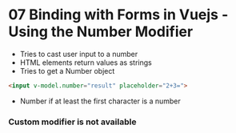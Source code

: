 # 07 Binding with Forms in Vuejs - Using the Number Modifier

- Tries to cast user input to a number
- HTML elements return values as strings
- Tries to get a Number object

```html
<input v-model.number="result" placeholder="2+3=">
```

-  Number if at least the first character is a number

### Custom modifier is not available